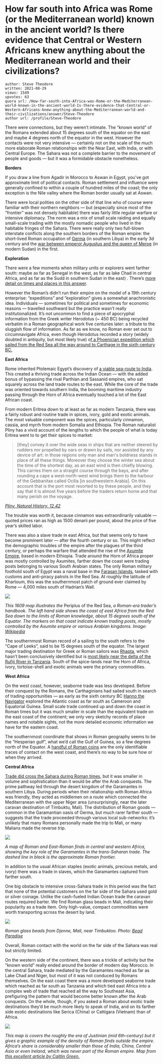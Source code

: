 # How far south into Africa was Rome (or the Mediterranean world) known in the ancient world? Is there evidence that Central or Western Africans knew anything about the Mediterranean world and their civilizations?

	author: Steve Theodore
	written: 2021-08-29
	views: 1549
	upvotes: 63
	quora url: /How-far-south-into-Africa-was-Rome-or-the-Mediterranean-world-known-in-the-ancient-world-Is-there-evidence-that-Central-or-Western-Africans-knew-anything-about-the-Mediterranean-world-and-their-civilizations/answer/Steve-Theodore
	author url: /profile/Steve-Theodore


There were connections, but they weren’t intimate. The “known world” of the Romans extended about 15 degrees south of the equator on the east and maybe 4 degrees north of the equator in the west. However the contacts were not very intensive — certainly not on the scale of the much more elaborate Roman relationships with the Near East, with India, or with Central Europe. The Sahara was not a complete barrier to the movement of people and goods — but it was a formidable obstacle nonetheless.

__Borders__ 

If you draw a line from Agadir in Morocco to Aswan in Egypt, you’ve got approximate limit of political contacts. Roman settlement and influence were generally confined to within a couple of hundred miles of the coast; the only exception is the Nile valley where the Roman border usually sat at Aswan.

There were local polities on the other side of that line who of course were familiar with their northern neighbors — but (especially since most of the “frontier” was not densely habitable) there was fairly little regular warfare or intensive diplomacy. The norm was a mix of small scale raiding and equally small-scale trading with the mostly nomadic people who lived in the habitable fringes of the Sahara. There were really only two full-blown interstate conflicts along the southern borders of the Roman empire: the short-lived Roman occupation of [Germa](https://en.wikipedia.org/wiki/Germa) (in southern Libya) in the early 3d century and the [war between emperor Augustus and the queen of Meroe](https://en.wikipedia.org/wiki/Roman_relations_with_Nubia) (in modern Sudan) in the first.

__Exploration__ 

There were a few moments when military units or explorers went farther south: maybe as far as Senegal in the west, as far as lake Chad in central Africa, and as far as the Sudd in southern Sudan in the east) . There’s [more detail on times and places in this answer](https://www.quora.com/How-far-or-deep-into-Africa-did-the-Romans-reach).

However the Roman’s didn’t run their empire on the model of a 19th century enterprise: “expeditions” and “exploration” gives a somewhat anachronistic idea. Individuals — sometimes for political and sometimes for economic reasons — travelled southward but the practice wasn’t really institutionalized. It’s not uncommon to find a piece of apocryphal information from the Greek writer Herodotus (~ 450 BC) being recycled verbatim in a Roman geographical work five centuries later: a tribute to the sluggish flow of information. As far as we know, no Roman ever set out to circumnavigate Africa, even though Herodotus recorded a story (widely doubted in antiquity, but most likely true) o[f a Phoenician expedition which sailed from the Red Sea all the way around to Carthage in the sixth century BC.](https://www.quora.com/Did-Ancient-Egyptians-circumnavigate-the-continent-of-Africa-How-difficult-is-it/answer/Steve-Theodore)

__East Africa__ 

Rome inherited Ptolemaic Egypt’s discovery of [a viable sea-route to India](https://www.quora.com/Did-any-Roman-during-the-Roman-Republic-or-Empire-set-foot-in-India/answer/Steve-Theodore). This created a thriving trade across the Indian Ocean — with the added bonus of bypassing the rival Parthian and Sassanid empires, who sat squarely across the land trade routes to the east. While the core of the trade was oriented towards southern India, the booming maritime industry passing through the Horn of Africa eventually touched a lot of the East African coast.

From modern Eritrea down to at least as far as modern Tanzania, there was a fairly robust and routine trade in spices, ivory, gold and exotic animals. The most valuable component was the spices, particularly cinnamon, cassia, and myrrh from modern Somalia and Ethiopia. The Roman naturalist Pliny has a vivid account of the lengths to which the people of what is today Eritrea went to to get their spices to market:

> [they] convey it over the wide seas in ships that are neither steered by rudders nor propelled by oars or drawn by sails, nor assisted by any device of art: in those regions only man and man's boldness stands in place of all these things. Moreover they choose the winter sea about the time of the shortest day, as an east wind is then chiefly blowing. This carries them on a straight course through the bays, and after rounding a cape a west-north-west wind brings them to the harbour of the Gebbanitae called Ocilia [in southwestern Arabia]. On this account that is the port most resorted to by these people, and they say that it is almost five years before the traders return home and that many perish on the voyage.

_[Pliny, Natural History, 12.42](https://topostext.org/work/153)_ 

The trouble was worth it, because cinnamon was extraordinarily valuable — quoted prices ran as high as 1500 denarii per pound, about the price of five year’s skilled labor.

There was also a slave trade in east Africa, but that seems only to have become prominent later — after the fourth century or so. This might reflect the demographic troubles of the empire after the plagues of the third century, or perhaps the warfare that attended the rise of the [Axumite Empire](https://kcts9.pbslearningmedia.org/resource/65020a47-68b4-457d-a4e7-0bf306450605/the-aksum-kingdom-trade-and-ancient-africa/), based in modern Ethiopia. Trade around the Horn of Africa proper was mostly controlled by Axumites, farther down the coast were trading posts belonging to various South Arabian states. The only Roman military foothold south of Egypt was a naval base in the [Farasan Islands](https://havechanged.blogspot.com/2017/10/the-farthest-outpost.html), tasked with customs and anti-piracy patrols in the Red Sea. At roughly the latitude of Khartoum, this was the southernmost patch of ground ever claimed by Rome — 4,000 miles south of Hadrian’s Wall.

![](https://qph.fs.quoracdn.net/main-qimg-57ba664dc2ff33bc70777eb92b942a04-lq)

_This 1609 map illustrates the_ Periplus of the Red Sea, _a Roman-era trader’s handbook. The left hand side shows the coast of east Africa from the Red Sea down to the limits of Roman knowledge, about 15 degrees south of the Equator. The markers on that coast indicate known trading posts, mostly controlled by the Axumite empire or various Arabian kingdoms. Image:_ _[Wikipedia](https://en.wikipedia.org/wiki/Periplus_of_the_Erythraean_Sea#/media/File:PeriplusAncientMap.jpg)_ 

The southernmost Roman record of a sailing to the south refers to the “Cape of Leeks”, said to be 15 degrees south of the equator. The largest major trading destination for Greek or Roman sailors was [Rhapta](https://en.wikipedia.org/wiki/Rhapta), which hasn’t been conclusively identified but is [most likely near the delta of the Rufiji River in Tanzania](https://atavist.mg.co.za/finding-rhapta/). South of the spice-lands near the Horn of Africa, ivory, tortoise-shell and exotic animals were the primary commodities.

__West Africa__ 

On the west coast, however, seaborne trade was less developed. Before their conquest by the Romans, the Carthaginians had sailed south in search of trading opportunities — as early as the sixth century BC [Hanno the Navigator](https://www.livius.org/articles/person/hanno-1-the-navigator/) explored the Atlantic coast as far south as Cameroon and Equatorial Guinea. Small scale trade continued up and down the coast in Roman times but it was much smaller in scale than the equivalent trade on the east coast of the continent; we only very sketchy records of place names and notable sights, not the more detailed economic information we have for the eastern coast.

The southernmost coordinate that shows in Roman geography seems to be the “Hesperian gulf”, what we’d call the Gulf of Guinea, so a few degrees north of the Equator. A [handful of Roman coins](http://www.strangehistory.net/2015/02/10/roman-coin-congo/) are the only identifiable traces of contact on the west coast, and there’s no way to be sure how or when they arrived.

__Central Africa__ 

[Trade did cross the Sahara during Roman times,](https://www.caitlingreen.org/2017/10/saharan-and-trans-saharan-contacts.html) but it was smaller in volume and sophistication than it would be after the Arab conquests. The prime pathway led through the desert kingdom of the Garamantes in southern Libya. During periods when their relationship with Roman Africa was friendly, they acted as middlemen on a route which connected the Mediterranean with the upper Niger area (unsurprisingly, near the later caravan destination of Timbuktu, Mali). The distribution of Roman goods — common in the Garamantian oasis of Germa, but much rarer farther south — suggests that the trade proceeded through various local sub-networks: it’s unlikely that many Romans personally made the trip to Mali, or many Malians made the reverse trip.

![](https://qph.fs.quoracdn.net/main-qimg-6e6a546191f801721f8f96089a921d66-lq)

_A map of Roman and East-Roman finds in central and western Africa, showing the key role of the Garamantes in the trans-Saharan trade. The dashed line in black is the approximate Roman frontier._ 

In addition to the usual African staples (exotic animals, precious metals, and ivory) there was a trade in slaves, which the Garamantes captured from farther south.

One big obstacle to intensive cross-Sahara trade in this period was the fact that none of the potential customers on the far side of the Sahara used gold or silver coinage. Unlike the cash-fueled Indian Ocean trade the caravan routes required barter. We find Roman glass beads in Mali, indicating their popularity as a trade item. Only high-value, compact commodities were worth transporting across the desert by land.

![](https://qph.fs.quoracdn.net/main-qimg-ac28ae6397fd7ad5991c253b54c1d481-lq)

_Roman glass beads from Djenne, Mali, near Timbuktoo. Photo:_ _[Bead Paradise](https://beadparadise.com/products/strand-of-small-ancient-roman-dig-beads)_ 



Overall, Roman contact with the world on the far side of the Sahara was real but strictly limited.

On the western side of the continent, there was a trickle of activity but the “known world” really ended around the border of modern day Morocco. In the central Sahara, trade mediated by the Garamantes reached as far as Lake Chad and Niger, but most of it was not conduced by Romans themselves. On the east coast there was a more developed seaborne trade which reached as far south as Tanzania and which tied east Africa into a complex web of trade that reached all the way to Southeast Asia, prefiguring the pattern that would become better known after the Arab conquests. On the whole, though, if you asked a Roman about exotic trade destinations they’d be much more likely to speak of India, and on its farther side exotic destinations like Serica (China) or Cattigara (Vietnam) than of Africa.

![](https://qph.fs.quoracdn.net/main-qimg-e1d0593e8b6cb08ce9bab60de320480b-pjlq)

_This map is covers the roughly the era of Justinian (mid 6th-century) but it gives a graphic example of the density of Roman finds outside the empire. Africa’s share is considerably smaller than those of India, China, Central Asia or even Ireland, which was never part of the Roman empire. Map from_ _[this excellent article by Caitlin Green.](https://www.caitlingreen.org/2017/03/a-very-long-way-from-home.html)_ 

